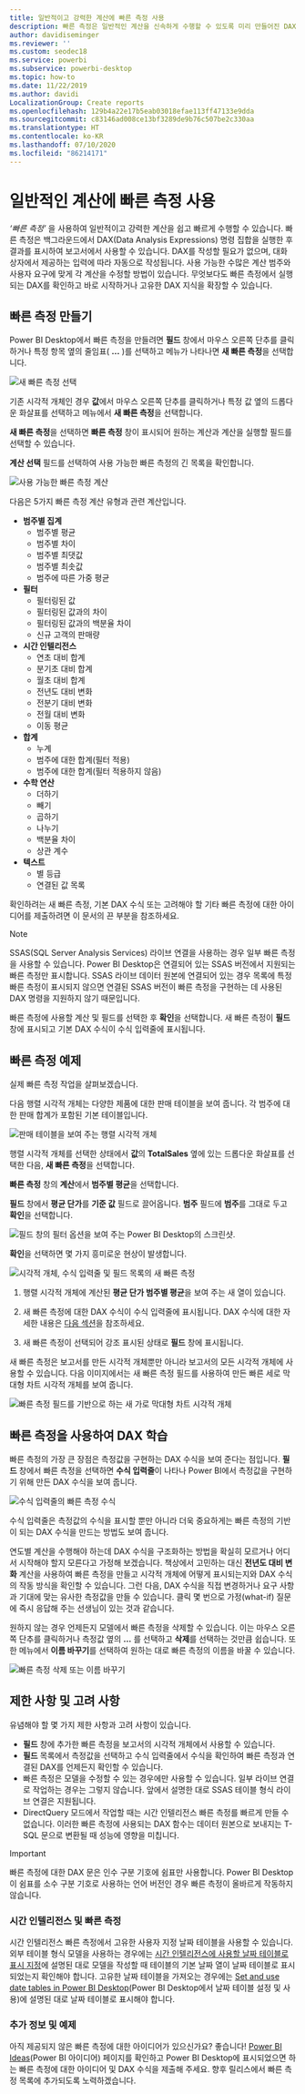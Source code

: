 ```yaml
---
title: 일반적이고 강력한 계산에 빠른 측정 사용
description: 빠른 측정은 일반적인 계산을 신속하게 수행할 수 있도록 미리 만들어진 DAX 수식을 제공합니다.
author: davidiseminger
ms.reviewer: ''
ms.custom: seodec18
ms.service: powerbi
ms.subservice: powerbi-desktop
ms.topic: how-to
ms.date: 11/22/2019
ms.author: davidi
LocalizationGroup: Create reports
ms.openlocfilehash: 129b4a22e17b5eab03018efae113ff47133e9dda
ms.sourcegitcommit: c83146ad008ce13bf3289de9b76c507be2c330aa
ms.translationtype: HT
ms.contentlocale: ko-KR
ms.lasthandoff: 07/10/2020
ms.locfileid: "86214171"
---
```

# <a name="use-quick-measures-for-common-calculations"></a>일반적인 계산에 빠른 측정 사용
*‘빠른 측정’* 을 사용하여 일반적이고 강력한 계산을 쉽고 빠르게 수행할 수 있습니다. 빠른 측정은 백그라운드에서 DAX(Data Analysis Expressions) 명령 집합을 실행한 후 결과를 표시하여 보고서에서 사용할 수 있습니다. DAX를 작성할 필요가 없으며, 대화 상자에서 제공하는 입력에 따라 자동으로 작성됩니다. 사용 가능한 수많은 계산 범주와 사용자 요구에 맞게 각 계산을 수정할 방법이 있습니다. 무엇보다도 빠른 측정에서 실행되는 DAX를 확인하고 바로 시작하거나 고유한 DAX 지식을 확장할 수 있습니다.

## <a name="create-a-quick-measure"></a>빠른 측정 만들기

Power BI Desktop에서 빠른 측정을 만들려면 **필드** 창에서 마우스 오른쪽 단추를 클릭하거나 특정 항목 옆의 줄임표( **...** )를 선택하고 메뉴가 나타나면 **새 빠른 측정**을 선택합니다. 

![새 빠른 측정 선택](media/desktop-quick-measures/quick-measures_01.png)

기존 시각적 개체인 경우 **값**에서 마우스 오른쪽 단추를 클릭하거나 특정 값 옆의 드롭다운 화살표를 선택하고 메뉴에서 **새 빠른 측정**을 선택합니다. 

**새 빠른 측정**을 선택하면 **빠른 측정** 창이 표시되어 원하는 계산과 계산을 실행할 필드를 선택할 수 있습니다. 

**계산 선택** 필드를 선택하여 사용 가능한 빠른 측정의 긴 목록을 확인합니다. 

![사용 가능한 빠른 측정 계산](media/desktop-quick-measures/quick-measures_04.png)

다음은 5가지 빠른 측정 계산 유형과 관련 계산입니다.

* **범주별 집계**
  * 범주별 평균
  * 범주별 차이
  * 범주별 최댓값
  * 범주별 최솟값
  * 범주에 따른 가중 평균
* **필터**
  * 필터링된 값
  * 필터링된 값과의 차이
  * 필터링된 값과의 백분율 차이
  * 신규 고객의 판매량
* **시간 인텔리전스**
  * 연초 대비 합계
  * 분기초 대비 합계
  * 월초 대비 합계
  * 전년도 대비 변화
  * 전분기 대비 변화
  * 전월 대비 변화
  * 이동 평균
* **합계**
  * 누계
  * 범주에 대한 합계(필터 적용)
  * 범주에 대한 합계(필터 적용하지 않음)
* **수학 연산**
  * 더하기
  * 빼기
  * 곱하기
  * 나누기
  * 백분율 차이
  * 상관 계수
* **텍스트**
  * 별 등급
  * 연결된 값 목록

확인하려는 새 빠른 측정, 기본 DAX 수식 또는 고려해야 할 기타 빠른 측정에 대한 아이디어를 제출하려면 이 문서의 끈 부분을 참조하세요.

> [!NOTE]
> SSAS(SQL Server Analysis Services) 라이브 연결을 사용하는 경우 일부 빠른 측정을 사용할 수 있습니다. Power BI Desktop은 연결되어 있는 SSAS 버전에서 지원되는 빠른 측정만 표시합니다. SSAS 라이브 데이터 원본에 연결되어 있는 경우 목록에 특정 빠른 측정이 표시되지 않으면 연결된 SSAS 버전이 빠른 측정을 구현하는 데 사용된 DAX 명령을 지원하지 않기 때문입니다.

빠른 측정에 사용할 계산 및 필드를 선택한 후 **확인**을 선택합니다. 새 빠른 측정이 **필드** 창에 표시되고 기본 DAX 수식이 수식 입력줄에 표시됩니다. 

## <a name="quick-measure-example"></a>빠른 측정 예제
실제 빠른 측정 작업을 살펴보겠습니다.

다음 행렬 시각적 개체는 다양한 제품에 대한 판매 테이블을 보여 줍니다. 각 범주에 대한 판매 합계가 포함된 기본 테이블입니다.

![판매 테이블을 보여 주는 행렬 시각적 개체](media/desktop-quick-measures/quick-measures_05.png)

행렬 시각적 개체를 선택한 상태에서 **값**의 **TotalSales** 옆에 있는 드롭다운 화살표를 선택한 다음, **새 빠른 측정**을 선택합니다. 

**빠른 측정** 창의 **계산**에서 **범주별 평균**을 선택합니다. 

**필드** 창에서 **평균 단가**를 **기준 값** 필드로 끌어옵니다. **범주** 필드에 **범주**를 그대로 두고 **확인**을 선택합니다. 

![필드 창의 필터 옵션을 보여 주는 Power BI Desktop의 스크린샷.](media/desktop-quick-measures/quick-measures_06.png)

**확인**을 선택하면 몇 가지 흥미로운 현상이 발생합니다.

![시각적 개체, 수식 입력줄 및 필드 목록의 새 빠른 측정](media/desktop-quick-measures/quick-measures_07.png)

1. 행렬 시각적 개체에 계산된 **평균 단가 범주별 평균**을 보여 주는 새 열이 있습니다.
   
2. 새 빠른 측정에 대한 DAX 수식이 수식 입력줄에 표시됩니다. DAX 수식에 대한 자세한 내용은 [다음 섹션](#learn-dax-by-using-quick-measures)을 참조하세요.
   
3. 새 빠른 측정이 선택되어 강조 표시된 상태로 **필드** 창에 표시됩니다. 

새 빠른 측정은 보고서를 만든 시각적 개체뿐만 아니라 보고서의 모든 시각적 개체에 사용할 수 있습니다. 다음 이미지에서는 새 빠른 측정 필드를 사용하여 만든 빠른 세로 막대형 차트 시각적 개체를 보여 줍니다.

![빠른 측정 필드를 기반으로 하는 새 가로 막대형 차트 시각적 개체](media/desktop-quick-measures/quick-measures_09.png)

## <a name="learn-dax-by-using-quick-measures"></a>빠른 측정을 사용하여 DAX 학습
빠른 측정의 가장 큰 장점은 측정값을 구현하는 DAX 수식을 보여 준다는 점입니다. **필드** 창에서 빠른 측정을 선택하면 **수식 입력줄**이 나타나 Power BI에서 측정값을 구현하기 위해 만든 DAX 수식을 보여 줍니다.

![수식 입력줄의 빠른 측정 수식](media/desktop-quick-measures/quick-measures_10.png)

수식 입력줄은 측정값의 수식을 표시할 뿐만 아니라 더욱 중요하게는 빠른 측정의 기반이 되는 DAX 수식을 만드는 방법도 보여 줍니다.

연도별 계산을 수행해야 하는데 DAX 수식을 구조화하는 방법을 확실히 모르거나 어디서 시작해야 할지 모른다고 가정해 보겠습니다. 책상에서 고민하는 대신 **전년도 대비 변화** 계산을 사용하여 빠른 측정을 만들고 시각적 개체에 어떻게 표시되는지와 DAX 수식의 작동 방식을 확인할 수 있습니다. 그런 다음, DAX 수식을 직접 변경하거나 요구 사항과 기대에 맞는 유사한 측정값을 만들 수 있습니다. 클릭 몇 번으로 가정(what-if) 질문에 즉시 응답해 주는 선생님이 있는 것과 같습니다. 

원하지 않는 경우 언제든지 모델에서 빠른 측정을 삭제할 수 있습니다. 이는 마우스 오른쪽 단추를 클릭하거나 측정값 옆의 **...** 를 선택하고 **삭제**를 선택하는 것만큼 쉽습니다. 또한 메뉴에서 **이름 바꾸기**를 선택하여 원하는 대로 빠른 측정의 이름을 바꿀 수 있습니다. 

![빠른 측정 삭제 또는 이름 바꾸기](media/desktop-quick-measures/quick-measures_11.png)

## <a name="limitations-and-considerations"></a>제한 사항 및 고려 사항
유념해야 할 몇 가지 제한 사항과 고려 사항이 있습니다.

- **필드** 창에 추가한 빠른 측정을 보고서의 시각적 개체에서 사용할 수 있습니다.
- **필드** 목록에서 측정값을 선택하고 수식 입력줄에서 수식을 확인하여 빠른 측정과 연결된 DAX를 언제든지 확인할 수 있습니다.
- 빠른 측정은 모델을 수정할 수 있는 경우에만 사용할 수 있습니다. 일부 라이브 연결로 작업하는 경우는 그렇지 않습니다. 앞에서 설명한 대로 SSAS 테이블 형식 라이브 연결은 지원됩니다.
- DirectQuery 모드에서 작업할 때는 시간 인텔리전스 빠른 측정를 빠르게 만들 수 없습니다. 이러한 빠른 측정에 사용되는 DAX 함수는 데이터 원본으로 보내지는 T-SQL 문으로 변환될 때 성능에 영향을 미칩니다.

> [!IMPORTANT]
> 빠른 측정에 대한 DAX 문은 인수 구분 기호에 쉼표만 사용합니다. Power BI Desktop이 쉼표를 소수 구분 기호로 사용하는 언어 버전인 경우 빠른 측정이 올바르게 작동하지 않습니다.

### <a name="time-intelligence-and-quick-measures"></a>시간 인텔리전스 및 빠른 측정
시간 인텔리전스 빠른 측정에서 고유한 사용자 지정 날짜 테이블을 사용할 수 있습니다. 외부 테이블 형식 모델을 사용하는 경우에는 [시간 인텔리전스에 사용할 날짜 테이블로 표시 지정](https://docs.microsoft.com/sql/analysis-services/tabular-models/specify-mark-as-date-table-for-use-with-time-intelligence-ssas-tabular)에 설명된 대로 모델을 작성할 때 테이블의 기본 날짜 열이 날짜 테이블로 표시되었는지 확인해야 합니다. 고유한 날짜 테이블을 가져오는 경우에는 [Set and use date tables in Power BI Desktop](desktop-date-tables.md)(Power BI Desktop에서 날짜 테이블 설정 및 사용)에 설명된 대로 날짜 테이블로 표시해야 합니다.

### <a name="additional-information-and-examples"></a>추가 정보 및 예제
아직 제공되지 않은 빠른 측정에 대한 아이디어가 있으신가요? 좋습니다! [Power BI Ideas](https://go.microsoft.com/fwlink/?linkid=842906)(Power BI 아이디어) 페이지를 확인하고 Power BI Desktop에 표시되었으면 하는 빠른 측정에 대한 아이디어 및 DAX 수식을 제출해 주세요. 향후 릴리스에서 빠른 측정 목록에 추가되도록 노력하겠습니다.


